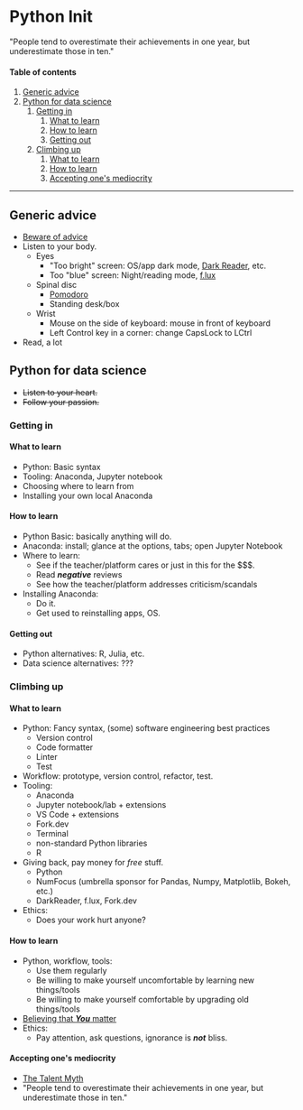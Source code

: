 # Python Init

"People tend to overestimate their achievements in one year, but underestimate those in ten."

#### Table of contents
1. [Generic advice](#generic-advice)
2. [Python for data science](#python-for-data-science)
   1. [Getting in](#getting-in)
      1. [What to learn](#what-to-learn)
      2. [How to learn](#how-to-learn)
      3. [Getting out](#getting-out)
   2. [Climbing up](#climbing-up)
      1. [What to learn](#what-to-learn-1)
      2. [How to learn](#how-to-learn-1)
      3. [Accepting one's mediocrity](#accepting-ones-mediocrity)

---

## Generic advice

- [Beware of advice](https://sivers.org/advice)
- Listen to your body.
  - Eyes
    - "Too bright" screen: OS/app dark mode, [Dark Reader](https://www.darkreader.org/), etc.
    - Too "blue" screen: Night/reading mode, [f.lux](https://justgetflux.com/)
  - Spinal disc
    - [Pomodoro](https://en.wikipedia.org/wiki/Pomodoro_Technique)
    - Standing desk/box
  - Wrist
    - Mouse on the side of keyboard: mouse in front of keyboard
    - Left Control key in a corner: change CapsLock to LCtrl
- Read, a lot

## Python for data science

- ~~Listen to your heart.~~
- ~~Follow your passion.~~

### Getting in

#### What to learn

- Python: Basic syntax
- Tooling: Anaconda, Jupyter notebook
- Choosing where to learn from
- Installing your own local Anaconda

#### How to learn

- Python Basic: basically anything will do.
- Anaconda: install; glance at the options, tabs; open Jupyter Notebook
- Where to learn:
  - See if the teacher/platform cares or just in this for the $$$.
  - Read ***negative*** reviews
  - See how the teacher/platform addresses criticism/scandals
- Installing Anaconda:
  - Do it.
  - Get used to reinstalling apps, OS.

#### Getting out

- Python alternatives: R, Julia, etc.
- Data science alternatives: ???

### Climbing up

#### What to learn

- Python: Fancy syntax, (some) software engineering best practices
  - Version control
  - Code formatter
  - Linter
  - Test
- Workflow: prototype, version control, refactor, test.
- Tooling:
  - Anaconda
  - Jupyter notebook/lab + extensions
  - VS Code + extensions
  - Fork.dev
  - Terminal
  - non-standard Python libraries
  - R
- Giving back, pay money for *free* stuff.
  - Python
  - NumFocus (umbrella sponsor for Pandas, Numpy, Matplotlib, Bokeh, etc.)
  - DarkReader, f.lux, Fork.dev
- Ethics:
  - Does your work hurt anyone?


#### How to learn

- Python, workflow, tools:
  - Use them regularly
  - Be willing to make yourself uncomfortable by learning new things/tools
  - Be willing to make yourself comfortable by upgrading old things/tools
- [Believing that ***You*** matter](https://www.thelifeyoucansave.org/)
- Ethics:
  - Pay attention, ask questions, ignorance is ***not*** bliss.


#### Accepting one's mediocrity

- [The Talent Myth](https://www.youtube.com/watch?v=hIJdFxYlEKE)
- "People tend to overestimate their achievements in one year, but underestimate those in ten."
